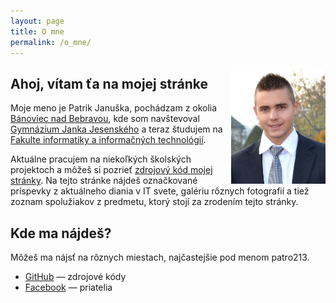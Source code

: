 ```yaml
---
layout: page
title: O mne
permalink: /o_mne/
---
```

<img src="/foto.jpg" alt="foto" width="30%" align="right">

## Ahoj, vítam ťa na mojej stránke

Moje meno je Patrik Januška, pochádzam z okolia 
[Bánoviec nad Bebravou](https://goo.gl/maps/E4CRfqLRwUG2), 
kde som navštevoval 
[Gymnázium Janka Jesenského](http://gymradbn.edupage.sk/) a
teraz študujem na 
[Fakulte informatiky a informačných technológií](http://www.fiit.stuba.sk/). 

Aktuálne pracujem na niekoľkých školských projektoch a môžeš si pozrieť 
[zdrojový kód mojej stránky](https://github.com/patro213/patro213.github.io/tree/master/webove_publikovanie).
Na tejto stránke nájdeš označkované príspevky z aktuálneho diania v IT svete, galériu rôznych fotografií a tiež zoznam spolužiakov z predmetu, ktorý stojí za zrodením tejto stránky.

## Kde ma nájdeš?
Môžeš ma nájsť na rôznych miestach, najčastejšie pod menom patro213.

- [GitHub](https://github.com/patro213) — zdrojové kódy
- [Facebook](https://www.facebook.com/patrik.januska) — priatelia
